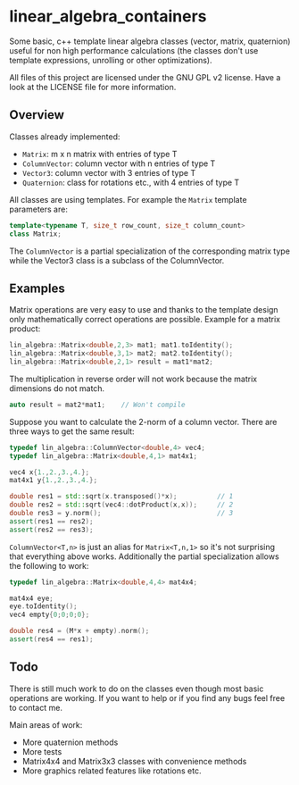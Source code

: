 # linear_algebra_containers
Some basic, c++ template linear algebra classes (vector, matrix, quaternion)
useful for non high performance calculations (the classes don't use template
expressions, unrolling or other optimizations).

All files of this project are licensed under the GNU GPL v2 license. Have a look
at the LICENSE file for more information.

## Overview
Classes already implemented:
 - `Matrix`: m x n matrix with entries of type T
 - `ColumnVector`: column vector with n entries of type T
 - `Vector3`: column vector with 3 entries of type T
 - `Quaternion`: class for rotations etc., with 4 entries of type T

All classes are using templates. For example the `Matrix` template parameters
are:
```c++
template<typename T, size_t row_count, size_t column_count>
class Matrix;
```
The `ColumnVector` is a partial specialization of the corresponding matrix type
while the Vector3 class is a subclass of the ColumnVector.

## Examples
 Matrix operations are very easy to use and thanks to the template design only
 mathematically correct operations are possible. Example for a matrix product:
 ```c++
 lin_algebra::Matrix<double,2,3> mat1; mat1.toIdentity();
 lin_algebra::Matrix<double,3,1> mat2; mat2.toIdentity();
 lin_algebra::Matrix<double,2,1> result = mat1*mat2;
 ```
The multiplication in reverse order will not work because the matrix dimensions
do not match.
```c++
auto result = mat2*mat1;    // Won't compile
```
Suppose you want to calculate the 2-norm of a column vector. There are three
ways to get the same result:
```c++
typedef lin_algebra::ColumnVector<double,4> vec4;
typedef lin_algebra::Matrix<double,4,1> mat4x1;

vec4 x{1.,2.,3.,4.};
mat4x1 y{1.,2.,3.,4.};

double res1 = std::sqrt(x.transposed()*x);          // 1
double res2 = std::sqrt(vec4::dotProduct(x,x));     // 2
double res3 = y.norm();                             // 3
assert(res1 == res2);
assert(res2 == res3);
```
`ColumnVector<T,n>` is just an alias for `Matrix<T,n,1>` so it's not surprising
that everything above works. Additionally the partial specialization allows the
following to work:
```c++
typedef lin_algebra::Matrix<double,4,4> mat4x4;

mat4x4 eye;
eye.toIdentity();
vec4 empty{0;0;0;0};

double res4 = (M*x + empty).norm();
assert(res4 == res1);
```

## Todo
There is still much work to do on the classes even though most basic operations
are working. If you want to help or if you find any bugs feel free to contact
me.

Main areas of work:
 - More quaternion methods
 - More tests
 - Matrix4x4 and Matrix3x3 classes with convenience methods
 - More graphics related features like rotations etc.
